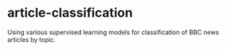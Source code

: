 # article-classification
Using various supervised learning models for classification of BBC news articles by topic.
